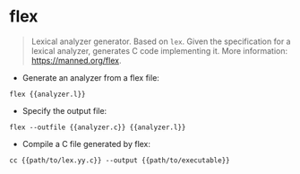 # flex

> Lexical analyzer generator. Based on `lex`.
> Given the specification for a lexical analyzer, generates C code implementing it.
> More information: <https://manned.org/flex>.

- Generate an analyzer from a flex file:

`flex {{analyzer.l}}`

- Specify the output file:

`flex --outfile {{analyzer.c}} {{analyzer.l}}`

- Compile a C file generated by flex:

`cc {{path/to/lex.yy.c}} --output {{path/to/executable}}`
